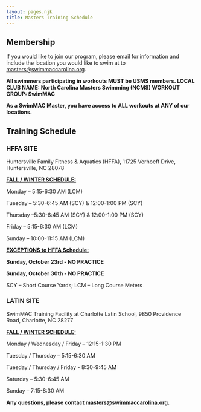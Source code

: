 ```yaml
---
layout: pages.njk
title: Masters Training Schedule
---
```

## Membership

<div class="bg-gray-100 p-6 my-6 text-center" markdown="1">

If you would like to join our program, please email for information and include the location you would like to swim at to <a href="mailto:masters@swimmaccarolina.org">masters@swimmaccarolina.org.</a>

**All swimmers participating in workouts MUST be USMS members. LOCAL CLUB NAME: North Carolina Masters Swimming (NCMS) WORKOUT GROUP: SwimMAC**

**As a SwimMAC Master, you have access to ALL workouts at ANY of our locations.**

</div>

<h2 class="separator-center">Training Schedule</h2>

<div class="flex flex-wrap -mx-4" markdown="1">
<div class="w-full md:w-1/2 p-4" markdown="1">

### HFFA SITE

<p class="center">Huntersville Family Fitness & Aquatics (HFFA), 11725 Verhoeff Drive, Huntersville, NC 28078</p>

<span style="text-decoration: underline;"><strong>FALL / WINTER SCHEDULE:</strong></span>

Monday – 5:15-6:30 AM (LCM)

Tuesday – 5:30-6:45 AM (SCY) & 12:00-1:00 PM (SCY)

Thursday –5:30-6:45 AM (SCY) & 12:00-1:00 PM (SCY)

Friday – 5:15-6:30 AM (LCM)

Sunday – 10:00-11:15 AM (LCM)

<span style="text-decoration: underline;"><strong>EXCEPTIONS to HFFA Schedule:</strong></span>

**Sunday, October 23rd - NO PRACTICE**

**Sunday, October 30th - NO PRACTICE**

SCY – Short Course Yards; LCM – Long Course Meters

</div>

<div class="w-full md:w-1/2 p-4" markdown="1">

### LATIN SITE

SwimMAC Training Facility at Charlotte Latin School, 9850 Providence Road, Charlotte, NC 28277

<span style="text-decoration: underline;"><strong>FALL / WINTER SCHEDULE:</strong></span>

Monday / Wednesday / Friday – 12:15-1:30 PM

Tuesday / Thursday – 5:15-6:30 AM 

Tuesday / Thursday / Friday - 8:30-9:45 AM

Saturday – 5:30-6:45 AM

Sunday – 7:15-8:30 AM

<span style="text-decoration: underline;">
    <strong> </strong>
</span>

**Any questions, please contact <a href="mailto:masters@swimmaccarolina.org" target="_blank" rel="noopener">masters@swimmaccarolina.org</a>.**

</div>
</div>